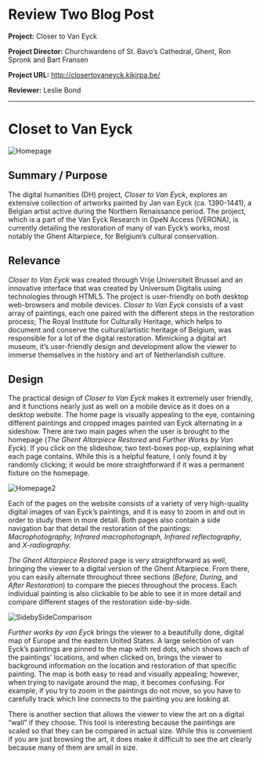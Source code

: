# Review Two Blog Post
**Project:** Closer to Van Eyck

**Project Director:** Churchwardens of St. Bavo’s Cathedral, Ghent, Ron Spronk and Bart Fransen 

**Project URL:** http://closertovaneyck.kikirpa.be/ 

**Reviewer:** Leslie Bond

___
# Closet to Van Eyck 

![Homepage](https://lesliebond.github.io/LeslieBond/images/R2homepage.png)

## Summary / Purpose

The digital humanities (DH) project, *Closer to Van Eyck*, explores an extensive collection of artworks painted by Jan van Eyck (ca. 1390-1441), a Belgian artist active during the Northern Renaissance period. The project, which is a part of the Van Eyck Research in OpeN Access (VERONA), is currently detailing the restoration of many of van Eyck’s works, most notably the Ghent Altarpiece, for Belgium’s cultural conservation. 

## Relevance
*Closer to Van Eyck* was created through Vrije Universiteit Brussel and an innovative interface that was created by Universum Digitalis using technologies through HTML5. The project is user-friendly on both desktop web-browsers and mobile devices. *Closer to Van Eyck* consists of a vast array of paintings, each one paired with the different steps in the restoration process; The Royal Institute for Culturally Heritage, which helps to document and conserve the cultural/artistic heritage of Belgium, was responsible for a lot of the digital restoration. Mimicking a digital art museum, it’s user-friendly design and development allow the viewer to immerse themselves in the history and art of Netherlandish culture. 

## Design
The practical design of *Closer to Van Eyck* makes it extremely user friendly, and it functions nearly just as well on a mobile device as it does on a desktop website. The home page is visually appealing to the eye, containing different paintings and cropped images painted van Eyck alternating in a sideshow. There are two main pages when the user is brought to the homepage (*The Ghent Altarpiece Restored* and *Further Works by Van Eyck*). If you click on the slideshow, two text-boxes pop-up, explaining what each page contains. While this is a helpful feature, I only found it by randomly clicking; it would be more straightforward if it was a permanent fixture on the homepage. 

![Homepage2](https://lesliebond.github.io/LeslieBond/images/R2homepage2.png)

Each of the pages on the website consists of a variety of very high-quality digital images of van Eyck’s paintings, and it is easy to zoom in and out in order to study them in more detail. Both pages also contain a side navigation bar that detail the restoration of the paintings: *Macrophotography, Infrared macrophotograph, Infrared reflectography*, and *X-radiography.* 

*The Ghent Altarpiece Restored* page is very straightforward as well, bringing the viewer to a digital version of the Ghent Altarpiece. From there, you can easily alternate throughout three sections (*Before, During*, and *After Restoration*) to compare the pieces throughout the process. Each individual painting is also clickable to be able to see it in more detail and compare different stages of the restoration side-by-side. 

![SidebySideComparison](https://lesliebond.github.io/LeslieBond/images/R2Sidebyside.png)

*Further works by van Eyck* brings the viewer to a beautifully done, digital map of Europe and the eastern United States. A large selection of van Eyck’s paintings are pinned to the map with red dots, which shows each of the paintings’ locations, and when clicked on, brings the viewer to background information on the location and restoration of that specific painting. The map is both easy to read and visually appealing; however, when trying to navigate around the map, it becomes confusing. For example, if you try to zoom in the paintings do not move, so you have to carefully track which line connects to the painting you are looking at. 

There is another section that allows the viewer to view the art on a digital “wall” if they choose. This tool is interesting because the paintings are scaled so that they can be compared in actual size. While this is convenient if you are just browsing the art, it does make it difficult to see the art clearly because many of them are small in size. 
